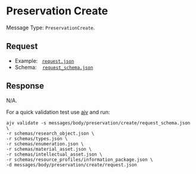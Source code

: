 # Preservation Create

Message Type: `PreservationCreate`.

## Request

- Example:&nbsp;&nbsp;&nbsp;[`request.json`](request.json)
- Schema:&nbsp;&nbsp;&nbsp;&nbsp;[`request_schema.json`](request_schema.json)

## Response

N/A.


For a quick validation test use [ajv](https://github.com/epoberezkin/ajv) and run:
```
ajv validate -s messages/body/preservation/create/request_schema.json \
-r schemas/research_object.json \
-r schemas/types.json \
-r schemas/enumeration.json \
-r schemas/material_asset.json \
-r schemas/intellectual_asset.json \
-r schemas/resource_profiles/information_package.json \
-d messages/body/preservation/create/request.json
```
